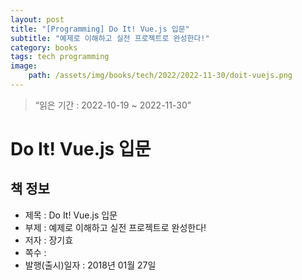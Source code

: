 ```yaml
---
layout: post
title: "[Programming] Do It! Vue.js 입문"
subtitle: "예제로 이해하고 실전 프로젝트로 완성한다!"
category: books
tags: tech programming
image:
    path: /assets/img/books/tech/2022/2022-11-30/doit-vuejs.png
---
```


> “읽은 기간 : 2022-10-19 ~ 2022-11-30”

# Do It! Vue.js 입문

## 책 정보
- 제목 : Do It! Vue.js 입문
- 부제 : 예제로 이해하고 실전 프로젝트로 완성한다!
- 저자 : 장기효
- 쪽수 :
- 발행(출시)일자 : 2018년 01월 27일